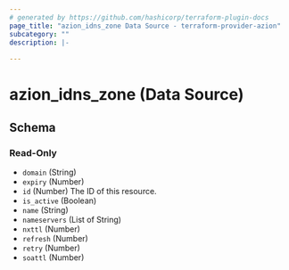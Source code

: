 ```yaml
---
# generated by https://github.com/hashicorp/terraform-plugin-docs
page_title: "azion_idns_zone Data Source - terraform-provider-azion"
subcategory: ""
description: |-
  
---
```


# azion_idns_zone (Data Source)





<!-- schema generated by tfplugindocs -->
## Schema

### Read-Only

- `domain` (String)
- `expiry` (Number)
- `id` (Number) The ID of this resource.
- `is_active` (Boolean)
- `name` (String)
- `nameservers` (List of String)
- `nxttl` (Number)
- `refresh` (Number)
- `retry` (Number)
- `soattl` (Number)


